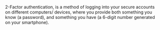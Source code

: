 2-Factor authentication, is a method of logging into your secure accounts on different computers/ devices, where you provide both something you know (a password), and something you have (a 6-digit number generated on your smartphone).